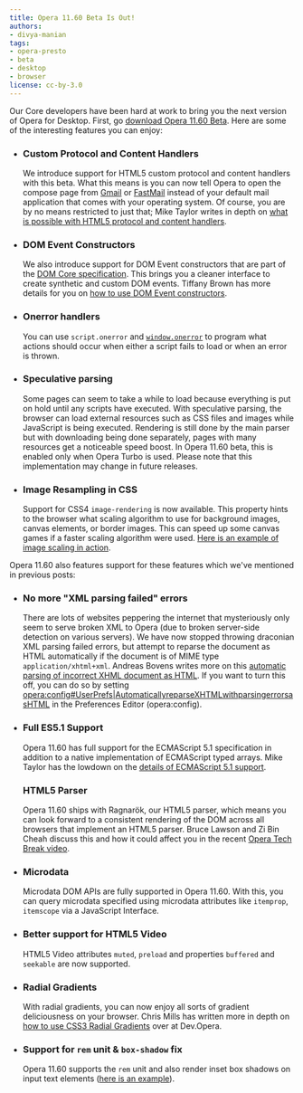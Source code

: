 ```yaml
---
title: Opera 11.60 Beta Is Out!
authors:
- divya-manian
tags:
- opera-presto
- beta
- desktop
- browser
license: cc-by-3.0
---
```

Our Core developers have been hard at work to bring you the next version of Opera for Desktop. First, go <a href="https://www.opera.com/browser/beta/" target="_blank">download Opera 11.60 Beta</a>. Here are some of the interesting features you can enjoy:

<ul>
<li>
<h3>Custom Protocol and Content Handlers</h3>
<p>We introduce support for HTML5 custom protocol and content handlers with this beta. What this means is you can now tell Opera to open the compose page from <a href="http://www.gmail.com" target="_blank">Gmail</a> or <a href="https://fastmail.fm/" target="_blank">FastMail</a> instead of your default mail application that comes with your operating system. Of course, you are by no means restricted to just that; Mike Taylor writes in depth on <a href="http://my.opera.com/ODIN/blog/2011/11/07/custom-protocol-and-content-handlers">what is possible with HTML5 protocol and content handlers</a>.</p>
</li>
<li>
<h3>DOM Event Constructors</h3>
<p>We also introduce support for DOM Event constructors that are part of the <a href="http://www.w3.org/TR/domcore/" target="_blank">DOM Core specification</a>. This brings you a cleaner interface to create synthetic and custom DOM events. Tiffany Brown has more details for you on <a href="http://my.opera.com/ODIN/blog/2011/11/08/dom-event-constructors-in-opera-11-60">how to use DOM Event constructors</a>.</p>
</li>
<li>
<h3>Onerror handlers</h3>
<p>You can use <code>script.onerror</code> and <a href="https://developer.mozilla.org/en/DOM/window.onerror"><code>window.onerror</code></a> to program what actions should occur when either a script fails to load or when an error is thrown.</p>
</li>
<li>
<h3>Speculative parsing</h3>
<p>Some pages can seem to take a while to load because everything is put on hold until any scripts have executed. With speculative parsing, the browser can load external resources such as CSS files and images while JavaScript is being executed. Rendering is still done by the main parser but with downloading being done separately, pages with many resources get a noticeable speed boost. In Opera 11.60 beta, this is enabled only when Opera Turbo is used. Please note that this implementation may change in future releases.</p>
</li>
<li>
<h3>Image Resampling in CSS</h3>
<p>Support for CSS4 <code>image-rendering</code> is now available. This property hints to the browser what scaling algorithm to use for background images, canvas elements, or border images. This can speed up some canvas games if a faster scaling algorithm were used. <a href="http://jsfiddle.net/zda24/">Here is an example of image scaling in action</a>.</p>
</li>
</ul>
<p>Opera 11.60 also features support for these features which we&#39;ve mentioned in previous posts:</p>
<ul>
<li>
<h3>No more &quot;XML parsing failed&quot; errors</h3>
<p>There are lots of websites peppering the internet that mysteriously only seem to serve broken XML to Opera (due to broken server-side detection on various servers). We have now stopped throwing draconian XML parsing failed errors, but attempt to reparse the document as HTML automatically if the document is of MIME type <code>application/xhtml+xml</code>. Andreas Bovens writes more on this <a href="http://my.opera.com/ODIN/blog/2011/09/28/no-more-xml-parsing-failed-errors">automatic parsing of incorrect XHML document as HTML</a>. If you want to turn this off, you can do so by setting <a href="opera:config#UserPrefs|AutomaticallyreparseXHTMLwithparsingerrorsasHTML">opera:config#UserPrefs|AutomaticallyreparseXHTMLwithparsingerrorsasHTML</a> in the Preferences Editor (opera:config).</p>
</li>
<li>
<h3>Full ES5.1 Support</h3>
<p>Opera 11.60 has full support for the ECMAScript 5.1 specification in addition to a native implementation of ECMAScript typed arrays. Mike Taylor has the lowdown on the <a href="http://my.opera.com/ODIN/blog/2011/09/13/ecmascript-5-for-opera">details of ECMAScript 5.1 support</a>.</p>
</li>
<h3>HTML5 Parser</h3>
<p>Opera 11.60 ships with Ragnarök, our HTML5 parser, which means you can look forward to a consistent rendering of the DOM across all browsers that implement an HTML5 parser. Bruce Lawson and Zi Bin Cheah discuss this and how it could affect you in the recent <a href="http://my.opera.com/ODIN/blog/2011/11/04/opera-tech-break-html5-with-bruce-and-zi-bin">Opera Tech Break video</a>. </p>

<li>
<h3>Microdata</h3>
<p>Microdata DOM APIs are fully supported in Opera 11.60. With this, you can query microdata specified using microdata attributes like <code>itemprop</code>, <code>itemscope</code> via a JavaScript Interface.</p>
</li>
<li>
<h3>Better support for HTML5 Video</h3>
<p>HTML5 Video attributes <code>muted</code>, <code>preload</code> and properties <code>buffered</code> and <code>seekable</code> are now supported. </p>
</li>
<li>
<h3>Radial Gradients</h3>
<p>With radial gradients, you can now enjoy all sorts of gradient deliciousness on your browser. Chris Mills has written more in depth on <a href="https://dev.opera.com/articles/view/css3-radial-gradients/">how to use CSS3 Radial Gradients</a> over at Dev.Opera.</p>
</li>
<li>
<h3>Support for <code>rem</code> unit &amp; <code>box-shadow</code> fix</h3>
<p>Opera 11.60 supports the <code>rem</code> unit and also render inset box shadows on input text elements (<a href="http://jsfiddle.net/Ap7sM/">here is an example</a>).</p>
</li>
</ul>
